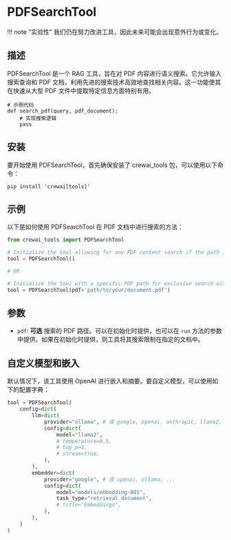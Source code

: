 # PDFSearchTool

!!! note "实验性"
    我们仍在努力改进工具，因此未来可能会出现意外行为或变化。

## 描述  
PDFSearchTool 是一个 RAG 工具，旨在对 PDF 内容进行语义搜索。它允许输入搜索查询和 PDF 文档，利用先进的搜索技术高效地查找相关内容。这一功能使其在快速从大型 PDF 文件中提取特定信息方面特别有用。  
```  
# 示例代码  
def search_pdf(query, pdf_document):  
    # 实现搜索逻辑  
    pass  
```

## 安装
要开始使用 PDFSearchTool，首先确保安装了 crewai_tools 包，可以使用以下命令：

```shell
pip install 'crewai[tools]'
```

## 示例
以下是如何使用 PDFSearchTool 在 PDF 文档中进行搜索的方法：

```python
from crewai_tools import PDFSearchTool

# Initialize the tool allowing for any PDF content search if the path is provided during execution
tool = PDFSearchTool()

# OR

# Initialize the tool with a specific PDF path for exclusive search within that document
tool = PDFSearchTool(pdf='path/to/your/document.pdf')
```

## 参数
- `pdf`: **可选** 搜索的 PDF 路径。可以在初始化时提供，也可以在 `run` 方法的参数中提供。如果在初始化时提供，则工具将其搜索限制在指定的文档中。

## 自定义模型和嵌入

默认情况下，该工具使用 OpenAI 进行嵌入和摘要。要自定义模型，可以使用如下的配置字典：

```python
tool = PDFSearchTool(
    config=dict(
        llm=dict(
            provider="ollama", # 或 google, openai, anthropic, llama2, ...
            config=dict(
                model="llama2",
                # temperature=0.5,
                # top_p=1,
                # stream=true,
            ),
        ),
        embedder=dict(
            provider="google", # 或 openai, ollama, ...
            config=dict(
                model="models/embedding-001",
                task_type="retrieval_document",
                # title="Embeddings",
            ),
        ),
    )
)
```